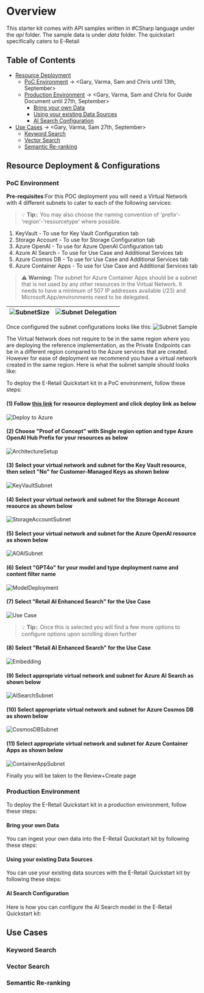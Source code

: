 # Overview

This starter kit comes with API samples written in #CSharp language under the *api* folder. The sample data is under *data* folder. The quickstart specifically caters to E-Retail 

## Table of Contents

- [Resource Deployment](#resource-deployment--configurations)
  - [PoC Environment](#poc-environment) -> <Gary, Varma, Sam and Chris until 13th, September>
  - [Production Environment](#production-environment) -> <Gary, Varma, Sam and Chris for Guide Document until 27th, September>
    - [Bring your own Data](#bring-your-own-data)
    - [Using your existing Data Sources](#using-your-existing-data-sources)
    - [AI Search Configuration](#ai-search-configuration)
- [Use Cases](#use-cases) -> <Gary, Varma, Sam 27th, September>
  - [Keyword Search](#keyword-search)
  - [Vector Search](#vector-search)
  - [Semantic Re-ranking](#semantic-re-ranking)

## Resource Deployment & Configurations

### PoC Environment

**Pre-requisites**:For this POC deployment you will need a Virtual Network with 4 different subnets to cater to each of the following services:

> :bulb: **Tip:**: You may also choose the naming convention of 'prefix'-'region'-'resourcetype' where possible.

1) KeyVault - To use for Key Vault Configuration tab
2) Storage Account - To use for Storage Configuration tab
3) Azure OpenAI - To use for Azure OpenAI Configuration tab
4) Azure AI Search - To use for Use Case and Additional Services tab
5) Azure Cosmos DB - To use for Use Case and Additional Services tab
6) Azure Container Apps - To use for Use Case and Additional Services tab

> :warning: **Warning:** The subnet for Azure Container Apps should be a subnet that is not used by any other resources in the Virtual Network. It needs to have a minimum of 507 IP addresses available (/23) and Microsoft.App/environments need to be delegated.

| ![SubnetSize](../media/02_SubnetSize.PNG) | ![Subnet Delegation](../media/02_SubnetDelegation.PNG)|
| ----- | ------ |

Once configured the subnet configurations looks like this:
![Subnet Sample](../media/02_Subnet_Sample.PNG)

The Virtual Network does not require to be in the same region where you are deploying the reference implementation, as the Private Endpoints can be in a different region compared to the Azure services that are created. However for ease of deployment we recommend you have a virtual network created in the same region. Here is what the subnet sample should looks like:

To deploy the E-Retail Quickstart kit in a PoC environment, follow these steps:

#### (1) Follow [this link](https://github.com/Gary3207Lee/ai-hub?tab=readme-ov-file#enterprise-azure-openai-hub-reference-implementation) for resource deployment and click deploy link as below

![Deploy to Azure](/media/02_Deploy_to_Azure.png)

#### (2) Choose "Proof of Concept" with Single region option and type Azure OpenAI Hub Prefix for your resources as below

![ArchitectureSetup](../media/02_Architecture_Setup.png)

#### (3) Select your virtual network and subnet for the Key Vault resource, then select "No" for Customer-Managed Keys as shown below

![KeyVaultSubnet](../media/02_KeyVault.PNG)

#### (4) Select your virtual network and subnet for the Storage Account resource as shown below

![StorageAccountSubnet](../media/02_StorageAccount.PNG)

#### (5) Select your virtual network and subnet for the Azure OpenAI resource as shown below

![AOAISubnet](../media/02_AOAI.PNG)

#### (6) Select "GPT4o" for your model and type deployment name and content filter name

![ModelDeployment](/media/02_ModelDeployment.png)

#### (7) Select "Retail AI Enhanced Search" for the Use Case

![Use Case](/media/02_UseCase.png)

> :bulb: **Tip:**: Once this is selected you will find a few more options to configure options upon scrolling down further

#### (8) Select "Retail AI Enhanced Search" for the Use Case

![Embedding](/media/02_Embedding.png)

#### (9) Select appropriate virtual network and subnet for Azure AI Search as shown below

![AISearchSubnet](../media/02_AISearch.PNG)

#### (10) Select appropriate virtual network and subnet for Azure Cosmos DB as shown below

![CosmosDBSubnet](../media/02_CosmosDB.PNG)

#### (11) Select appropriate virtual network and subnet for Azure Container Apps as shown below

![ContainerAppSubnet](../media/02_ContainerApp.PNG)

Finally you will be taken to the Review+Create page 

### Production Environment

To deploy the E-Retail Quickstart kit in a production environment, follow these steps:

#### Bring your own Data

You can ingest your own data into the E-Retail Quickstart kit by following these steps:

#### Using your existing Data Sources

You can use your existing data sources with the E-Retail Quickstart kit by following these steps:

#### AI Search Configuration

Here is how you can configure the AI Search model in the E-Retail Quickstart kit:

## Use Cases

### Keyword Search

### Vector Search

### Semantic Re-ranking
